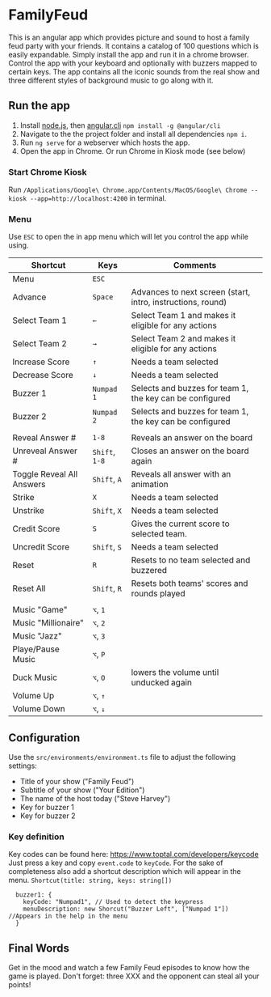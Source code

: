 # FamilyFeud
This is an angular app which provides picture and sound to host a family feud party with your friends.
It contains a catalog of 100 questions which is easily expandable. Simply install the app and run it in a chrome browser.
Control the app with your keyboard and optionally with buzzers mapped to certain keys. 
The app contains all the iconic sounds from the real show and three different styles of background music to go along with it.

## Run the app
1. Install [node.js](https://nodejs.org/en/), then [angular.cli](https://angular.io/cli) `npm install -g @angular/cli`
2. Navigate to the the project folder and install all dependencies `npm i`.
3. Run `ng serve` for a webserver which hosts the app.
4. Open the app in Chrome. Or run Chrome in Kiosk mode (see below)

### Start Chrome Kiosk
Run `/Applications/Google\ Chrome.app/Contents/MacOS/Google\ Chrome --kiosk --app=http://localhost:4200` in terminal.

### Menu
Use `ESC` to open the in app menu which will let you control the app while using.

| Shortcut                  | Keys            | Comments                                                       |
| ------------------------- | --------------- | -------------------------------------------------------------- |
| Menu                      | `ESC`           |                                                                |
| Advance                   | `Space`         | Advances to next screen (start, intro, instructions, round)    |
| Select Team 1             | `←`             | Select Team 1 and makes it eligible for any actions            |
| Select Team 2             | `→`             | Select Team 2 and makes it eligible for any actions            |
| Increase Score            | `↑`             | Needs a team selected                                          |
| Decrease Score            | `↓`             | Needs a team selected                                          |
| Buzzer 1                  | `Numpad 1`      | Selects and buzzes for team 1, the key can be configured       |
| Buzzer 2                  | `Numpad 2`      | Selects and buzzes for team 1, the key can be configured       |
|                           |                 |                                                                |
| Reveal Answer #           | `1-8`           | Reveals an answer on the board                                 |
| Unreveal Answer #         | `Shift`, `1-8`  | Closes an answer on the board again                            |
| Toggle Reveal All Answers | `Shift`, `A`    | Reveals all answer with an animation                           |
| Strike                    | `X`             | Needs a team selected                                          |
| Unstrike                  | `Shift`, `X`    | Needs a team selected                                          |
| Credit Score              | `S`             | Gives the current score to selected team.                      |
| Uncredit Score            | `Shift`, `S`    | Needs a team selected                                          |
| Reset                     | `R`             | Resets to no team selected and buzzered                        |
| Reset All                 | `Shift`, `R`    | Resets both teams' scores and rounds played                    |
|                           |                 |                                                                |
| Music "Game"              | `⌥`, `1`        |                                                                |
| Music "Millionaire"       | `⌥`, `2`        |                                                                |
| Music "Jazz"              | `⌥`, `3`        |                                                                |
| Playe/Pause Music         | `⌥`, `P`        |                                                                |
| Duck Music                | `⌥`, `O`        | lowers the volume until unducked again                         |
| Volume Up                 | `⌥`, `↑`        |                                                                |
| Volume Down               | `⌥`, `↓`        |                                                                |


## Configuration
Use the `src/environments/environment.ts` file to adjust the following settings:
* Title of your show ("Family Feud")
* Subtitle of your show ("Your Edition")
* The name of the host today ("Steve Harvey")
* Key for buzzer 1
* Key for buzzer 2

### Key definition
Key codes can be found here:
https://www.toptal.com/developers/keycode 
Just press a key and copy `event.code` to `keyCode`.
For the sake of completeness also add a shortcut description which will appear in the menu.
`Shortcut(title: string, keys: string[])`

```
  buzzer1: {
    keyCode: "Numpad1", // Used to detect the keypress
    menuDescription: new Shorcut("Buzzer Left", ["Numpad 1"]) //Appears in the help in the menu
  }
```

## Final Words
Get in the mood and watch a few Family Feud episodes to know how the game is played.
Don't forget: three XXX and the opponent can steal all your points!
